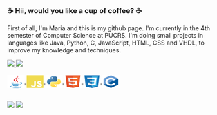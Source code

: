 ### ☕ Hii, would you like a cup of coffee? ☕



First of all, I'm Maria and this is my github page. I'm currently in the 4th semester of Computer Science at PUCRS. 
I'm doing small projects in languages like Java, Python, C, JavaScript, HTML, CSS and VHDL, to improve my knowledge and techniques.

<div>
  <a href="https://github.com/MariaContu">
  <img height="160em" src="https://github-readme-stats.vercel.app/api?username=MariaContu&show_icons=true&theme=dark&include_all_commits=true&count_private=true"/>
  <img height="160em" src="https://github-readme-stats.vercel.app/api/top-langs/?username=MariaContu&layout=compact&langs_count=7&theme=dark"/>
</div>

<div style="display: inline_block"><br>
<img align="center" alt="Maria-Java" height="30" width="40" src="https://raw.githubusercontent.com/devicons/devicon/master/icons/java/java-original.svg">
<img align="center" alt="Maria-Js" height="30" width="40" src="https://raw.githubusercontent.com/devicons/devicon/master/icons/javascript/javascript-plain.svg">
<img align="center" alt="Maria-Python" height="30" width="40" src="https://raw.githubusercontent.com/devicons/devicon/master/icons/python/python-original.svg">
<img align="center" alt="Maria-HTML" height="30" width="40" src="https://raw.githubusercontent.com/devicons/devicon/master/icons/html5/html5-original.svg">
<img align="center" alt="Maria-CSS" height="30" width="40" src="https://raw.githubusercontent.com/devicons/devicon/master/icons/css3/css3-original.svg">
<img align="center" alt="Maria-C" height="30" width="40" src="https://raw.githubusercontent.com/devicons/devicon/master/icons/c/c-original.svg">
</div>

##
  
<div> 
<a href = "mailto:mariaescontu@gmail.com"><img src="https://img.shields.io/badge/-Gmail-%23333?style=for-the-badge&logo=gmail&logoColor=white" target="_blank"></a>
<a href="https://www.linkedin.com/in/mecontudo/" target="_blank"><img src="https://img.shields.io/badge/-LinkedIn-%230077B5?style=for-the-badge&logo=linkedin&logoColor=white" target="_blank"></a>
</div>
 
